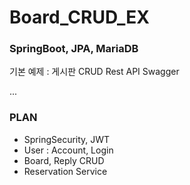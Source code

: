 # Board_CRUD_EX

### SpringBoot, JPA, MariaDB
기본 예제 : 게시판 CRUD
Rest API
Swagger

...
### PLAN
- SpringSecurity, JWT
- User : Account, Login
- Board, Reply CRUD
- Reservation Service